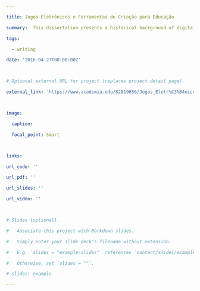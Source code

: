 ```yaml
---

title: Jogos Eletrônicos e Ferramentas de Criação para Educação

summary:  This dissertation presents a historical background of digital educational tools and games, and proposes the structure for the creation of a post-graduation course in the area of educational digital game design.

tags: 

  - writing

date: '2016-04-27T00:00:00Z'



# Optional external URL for project (replaces project detail page).

external_link: 'https://www.academia.edu/82819656/Jogos_Eletr%C3%B4nicos_e_Ferramentas_de_Cria%C3%A7%C3%A3o_para_Educa%C3%A7%C3%A3o'



image:

  caption:

  focal_point: Smart



links:

url_code: ''

url_pdf: ''

url_slides: ''

url_video: ''



# Slides (optional).

#   Associate this project with Markdown slides.

#   Simply enter your slide deck's filename without extension.

#   E.g. `slides = "example-slides"` references `content/slides/example-slides.md`.

#   Otherwise, set `slides = ""`.

# slides: example

---
```

